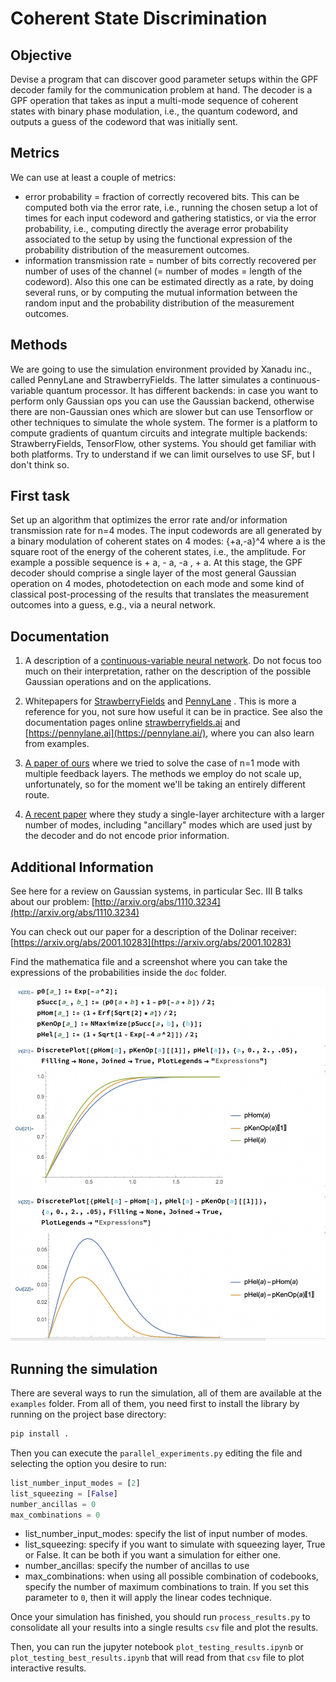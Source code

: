 # Coherent State Discrimination

## Objective

Devise a program that can discover good parameter setups within the GPF decoder family for the communication problem at hand. The decoder is a GPF operation that takes as input a multi-mode sequence of coherent states with binary phase modulation, i.e., the quantum codeword, and outputs a guess of the codeword that was initially sent.

## Metrics

We can use at least a couple of metrics:

* error probability = fraction of correctly recovered bits. This can be computed both via the error rate, i.e., running the chosen setup a lot of times for each input codeword and gathering statistics, or via the error probability, i.e., computing directly the average error probability associated to the setup by using the functional expression of the probability distribution of the measurement outcomes.
* information transmission rate =  number of bits correctly recovered per number of uses of the channel (= number of modes = length of the codeword). Also this one can be estimated directly as a rate, by doing several runs, or by computing the mutual information between the random input and the probability distribution of the measurement outcomes.

## Methods

We are going to use the simulation environment provided by Xanadu inc., called PennyLane and StrawberryFields.
The latter simulates a continuous-variable quantum processor. It has different backends: in case you want to perform only Gaussian ops you can use the Gaussian backend, otherwise there are non-Gaussian ones which are slower but can use Tensorflow or other techniques to simulate the whole system.
The former is a platform to compute gradients of quantum circuits and integrate multiple backends: StrawberryFields, TensorFlow, other systems.
You should get familiar with both platforms. Try to understand if we can limit ourselves to use SF, but I don't think so.

## First task

Set up an algorithm that optimizes the error rate and/or information transmission rate for n=4 modes.
The input codewords are all generated by a binary modulation of coherent states on 4 modes: {+a,-a}^4 where a is the square root of the energy of the coherent states, i.e., the amplitude. For example a possible sequence is + a, - a, -a , + a.
At this stage, the GPF decoder should comprise a single layer of the most general Gaussian operation on 4 modes, photodetection on each mode and some kind of classical post-processing of the results that translates the measurement outcomes into a guess, e.g., via a neural network.

## Documentation

1. A description of a [continuous-variable neural network](http://arxiv.org/abs/1806.06871). Do not focus too much on their interpretation, rather on the description of the possible Gaussian operations and on the applications.

2. Whitepapers for [StrawberryFields](http://arxiv.org/abs/1804.03159) and [PennyLane](http://arxiv.org/abs/1811.04968) . This is more a reference for you, not sure how useful it can be in practice. See also the documentation pages online [strawberryfields.ai](http://strawberryfields.ai/) and [https://pennylane.ai](https://pennylane.ai/), where you can also learn from examples.

3. [A paper of ours](http://arxiv.org/abs/2001.10283) where we tried to solve the case of n=1 mode with multiple feedback layers. The methods we employ do not scale up, unfortunately, so for the moment we'll be taking an entirely different route.

4. [A recent paper](https://arxiv.org/pdf/2009.03339.pdf) where they study a single-layer architecture with a larger number of modes, including "ancillary" modes which are used just by the decoder and do not encode prior information.

## Additional Information

See here for a review on Gaussian systems, in particular Sec. III B talks about our problem: [http://arxiv.org/abs/1110.3234](http://arxiv.org/abs/1110.3234)

You can check out our paper for a description of the Dolinar receiver: [https://arxiv.org/abs/2001.10283](https://arxiv.org/abs/2001.10283)

Find the mathematica file and a screenshot where you can take the expressions of the probabilities inside the `doc` folder.

![Mathematica Screenshot](./doc/images/mathematica.png)

## Running the simulation

There are several ways to run the simulation, all of them are available at the `examples` folder. From all of them, you need first to install the library by running on the project base directory:

```sh
pip install .
```

Then you can execute the `parallel_experiments.py` editing the file and selecting the option you desire to run:

```python
list_number_input_modes = [2]
list_squeezing = [False]
number_ancillas = 0
max_combinations = 0
```

* list_number_input_modes: specify the list of input number of modes.
* list_squeezing: specify if you want to simulate with squeezing layer, True or False. It can be both if you want a simulation for either one.
* number_ancillas: specify the number of ancillas to use
* max_combinations: when using all possible combination of codebooks, specify the number of maximum combinations to train. If you set this parameter to `0`, then it will apply the linear codes technique.

Once your simulation has finished, you should run `process_results.py` to consolidate all your results into a single results `csv` file and plot the results.

Then, you can run the jupyter notebook `plot_testing_results.ipynb` or `plot_testing_best_results.ipynb` that will read from that `csv` file to plot interactive results.